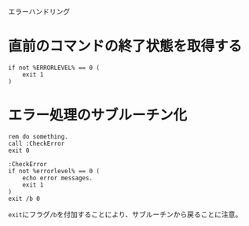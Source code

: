 エラーハンドリング

# 直前のコマンドの終了状態を取得する
    if not %ERRORLEVEL% == 0 (
        exit 1
    )

# エラー処理のサブルーチン化
    rem do something. 
    call :CheckError
    exit 0

    :CheckError
    if not %errorlevel% == 0 (
        echo error messages.
        exit 1
    )
    exit /b 0
`exit`にフラグ`/b`を付加することにより、サブルーチンから戻ることに注意。
